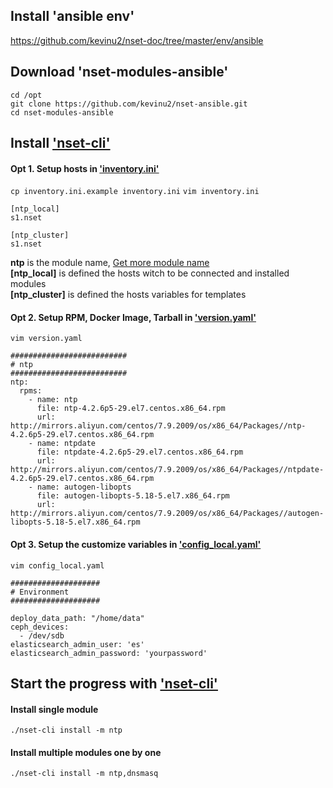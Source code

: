 ## Install 'ansible env'
<https://github.com/kevinu2/nset-doc/tree/master/env/ansible>

## Download 'nset-modules-ansible'
`cd /opt`<br />
`git clone https://github.com/kevinu2/nset-ansible.git`<br />
`cd nset-modules-ansible`

## Install ['nset-cli'](https://github.com/kevinu2/nset-cli)

#### Opt 1. Setup hosts in ['inventory.ini'](https://github.com/kevinu2/nset-ansible/blob/master/inventory.ini.example)
`cp inventory.ini.example inventory.ini`
`vim inventory.ini`
```
[ntp_local]
s1.nset

[ntp_cluster]
s1.nset
```
__ntp__ is the module name, [Get more module name](https://github.com/kevinu2/nset-ansible/blob/master/README.md)<br />
__[ntp_local]__ is defined the hosts witch to be connected and installed modules<br />
__[ntp_cluster]__ is defined the hosts variables for templates

#### Opt 2. Setup RPM, Docker Image, Tarball in ['version.yaml'](https://github.com/kevinu2/nset-ansible/blob/master/version.yaml)
`vim version.yaml`
```
##########################
# ntp
##########################
ntp:
  rpms:
    - name: ntp
      file: ntp-4.2.6p5-29.el7.centos.x86_64.rpm
      url:  http://mirrors.aliyun.com/centos/7.9.2009/os/x86_64/Packages//ntp-4.2.6p5-29.el7.centos.x86_64.rpm
    - name: ntpdate
      file: ntpdate-4.2.6p5-29.el7.centos.x86_64.rpm
      url: http://mirrors.aliyun.com/centos/7.9.2009/os/x86_64/Packages//ntpdate-4.2.6p5-29.el7.centos.x86_64.rpm
    - name: autogen-libopts
      file: autogen-libopts-5.18-5.el7.x86_64.rpm
      url: http://mirrors.aliyun.com/centos/7.9.2009/os/x86_64/Packages//autogen-libopts-5.18-5.el7.x86_64.rpm
```

#### Opt 3. Setup the customize variables in ['config_local.yaml'](https://github.com/kevinu2/nset-ansible/blob/master/config_local.yaml)
`vim config_local.yaml`
```
####################
# Environment
####################

deploy_data_path: "/home/data"
ceph_devices:
  - /dev/sdb 
elasticsearch_admin_user: 'es'
elasticsearch_admin_password: 'yourpassword'
```

## Start the progress with ['nset-cli'](https://github.com/kevinu2/nset-cli)
#### Install single module
`./nset-cli install -m ntp`
#### Install multiple modules one by one
`./nset-cli install -m ntp,dnsmasq`
